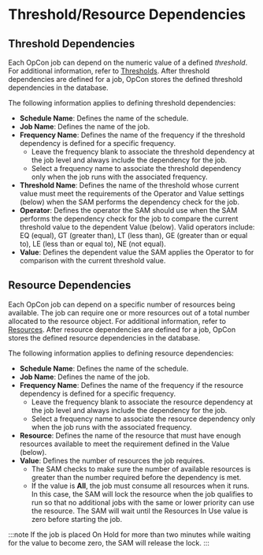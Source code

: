 # Threshold/Resource Dependencies

## Threshold Dependencies

Each OpCon job can depend on the numeric value of a defined *threshold*. For additional information, refer to [Thresholds](../objects/thresholds.md). After threshold dependencies are defined for a job, OpCon stores the defined threshold dependencies in the database.

The following information applies to defining threshold dependencies:

- **Schedule Name**: Defines the name of the schedule.
- **Job Name**: Defines the name of the job.
- **Frequency Name**: Defines the name of the frequency if the threshold dependency is defined for a specific frequency.
  - Leave the frequency blank to associate the threshold dependency at the job level and always include the dependency for the job.
  - Select a frequency name to associate the threshold dependency only when the job runs with the associated frequency.
- **Threshold Name**: Defines the name of the threshold whose current value must meet the requirements of the Operator and Value settings (below) when the SAM performs the dependency check for the job.
- **Operator**: Defines the operator the SAM should use when the SAM performs the dependency check for the job to compare the current threshold value to the dependent Value (below). Valid operators include: EQ (equal), GT (greater than), LT (less than), GE (greater than or equal to), LE (less than or equal to), NE (not equal).
- **Value**: Defines the dependent value the SAM applies the Operator to for comparison with the current threshold value.

## Resource Dependencies

Each OpCon job can depend on a specific number of resources being available. The job can require one or more resources out of a total number allocated to the resource object. For additional information, refer to [Resources](../objects/resources.md). After resource dependencies are defined for a job, OpCon stores the defined resource dependencies in the database.

The following information applies to defining resource dependencies:

- **Schedule Name**: Defines the name of the schedule.
- **Job Name**: Defines the name of the job.
- **Frequency Name**: Defines the name of the frequency if the resource dependency is defined for a specific frequency.
  - Leave the frequency blank to associate the resource dependency at the job level and always include the dependency for the job.
  - Select a frequency name to associate the resource dependency only when the job runs with the associated frequency.
- **Resource**: Defines the name of the resource that must have enough resources available to meet the requirement defined in the Value (below).
- **Value**: Defines the number of resources the job requires.
  - The SAM checks to make sure the number of available resources is greater than the number required before the dependency is met.
  - If the value is **All**, the job must consume all resources when it runs. In this case, the SAM will lock the resource when the job qualifies to run so that no additional jobs with the same or lower priority can use the resource. The SAM will wait until the Resources In Use value is zero before starting the job.

:::note
If the job is placed On Hold for more than two minutes while waiting for the value to become zero, the SAM will release the lock.
:::
